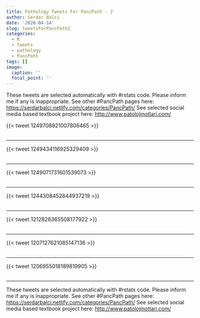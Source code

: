 ```yaml
---
title: Pathology Tweets For PancPath - 2
author: Serdar Balci
date: '2020-04-14'
slug: tweetsForPancPath2
categories:
  - R
  - tweets
  - pathology
  - PancPath
tags: []
image:
  caption: ''
  focal_point: ''
---
```



These tweets are selected automatically with #rstats code. Please inform me if any is inappropriate.
See other #PancPath pages here: https://serdarbalci.netlify.com/categories/PancPath/ 
See selected social media based textbook project here: http://www.patolojinotlari.com/

{{< tweet 1249708821007806465 >}}
<br>
<br>
<hr>
{{< tweet 1249434116925329409 >}}
<br>
<br>
<hr>
{{< tweet 1249071731601539073 >}}
<br>
<br>
<hr>
{{< tweet 1244308452844937219 >}}
<br>
<br>
<hr>
{{< tweet 1212826365508177922 >}}
<br>
<br>
<hr>
{{< tweet 1207127621085147136 >}}
<br>
<br>
<hr>
{{< tweet 1206955018189819905 >}}
<br>
<br>
<hr>


These tweets are selected automatically with #rstats code. Please inform me if any is inappropriate.
See other #PancPath pages here: https://serdarbalci.netlify.com/categories/PancPath/ 
See selected social media based textbook project here: http://www.patolojinotlari.com/
